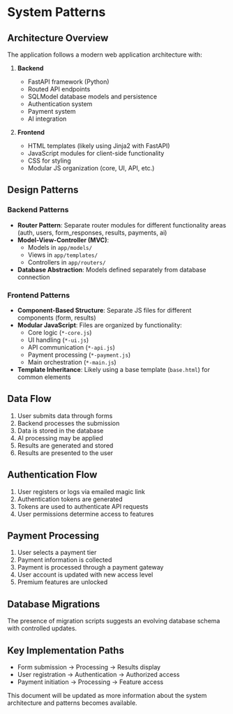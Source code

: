 # System Patterns

## Architecture Overview
The application follows a modern web application architecture with:

1. **Backend**
   - FastAPI framework (Python)
   - Routed API endpoints
   - SQLModel database models and persistence
   - Authentication system
   - Payment system
   - AI integration

2. **Frontend**
   - HTML templates (likely using Jinja2 with FastAPI)
   - JavaScript modules for client-side functionality
   - CSS for styling
   - Modular JS organization (core, UI, API, etc.)

## Design Patterns

### Backend Patterns
- **Router Pattern**: Separate router modules for different functionality areas (auth, users, form_responses, results, payments, ai)
- **Model-View-Controller (MVC)**: 
  - Models in `app/models/`
  - Views in `app/templates/`
  - Controllers in `app/routers/`
- **Database Abstraction**: Models defined separately from database connection

### Frontend Patterns
- **Component-Based Structure**: Separate JS files for different components (form, results)
- **Modular JavaScript**: Files are organized by functionality:
  - Core logic (`*-core.js`)
  - UI handling (`*-ui.js`)
  - API communication (`*-api.js`)
  - Payment processing (`*-payment.js`)
  - Main orchestration (`*-main.js`)
- **Template Inheritance**: Likely using a base template (`base.html`) for common elements

## Data Flow
1. User submits data through forms
2. Backend processes the submission
3. Data is stored in the database
4. AI processing may be applied
5. Results are generated and stored
6. Results are presented to the user

## Authentication Flow
1. User registers or logs via emailed magic link
2. Authentication tokens are generated
3. Tokens are used to authenticate API requests
4. User permissions determine access to features

## Payment Processing
1. User selects a payment tier
2. Payment information is collected
3. Payment is processed through a payment gateway
4. User account is updated with new access level
5. Premium features are unlocked

## Database Migrations
The presence of migration scripts suggests an evolving database schema with controlled updates.

## Key Implementation Paths
- Form submission → Processing → Results display
- User registration → Authentication → Authorized access
- Payment initiation → Processing → Feature access

This document will be updated as more information about the system architecture and patterns becomes available.
